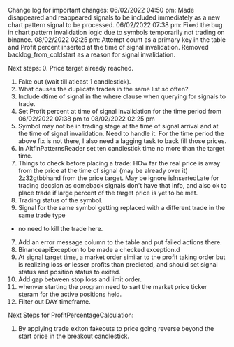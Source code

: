 Change log for important changes:
06/02/2022 04:50 pm: Made disappeared and reappeared signals to be included immediately as a new chart pattern signal to be processed.
06/02/2022 07:38 pm: Fixed the bug in chart pattern invalidation logic due to symbols temporarily not trading on binance.
08/02/2022 02:25 pm: Attempt count as a primary key in the table and Profit percent inserted 
at the time of signal invalidation. Removed backlog_from_coldstart as a reason for signal 
invalidation. 

Next steps:
0. Price target already reached.
1. Fake out (wait till atleast 1 candlestick).
2. What causes the duplicate trades in the same list so often?
3. Include dtime of signal in the where clause when querying for signals to trade.
4. Set Profit percent at time of signal invalidation for the time period from
06/02/2022 07:38 pm to 08/02/2022 02:25 pm
5. Symbol may not be in trading stage at the time of signal arrival and at the time of signal 
invalidation. Need to handle it.
For the time period the above fix is not there, I also need a lagging task to back fill those prices.
6. In AltfinPatternsReader set ten candlestick time no more than the target time.
7. Things to check before placing a trade:
    HOw far the real price is away from the price at the time of signal (may be already over it)
        2z32gtbbhand from the price target.
    May be ignore isInsertedLate for trading decsion as comeback signals don't have that info, and
        also ok to place trade if large percent of the target price is yet to be met.
8. Trading status of the symbol.
9. Signal for the same symbol getting replaced with a different trade in the same trade type
- no need to kill the trade here.
7. Add an error message column to the table and put failed actions there.
8. BinanceapiException to be made a checked exception.d
9. At signal target time, a market order similar to the profit taking order but is realizing loss or lesser profits than
predicted, and should set signal status and position status to exited.
10. Add gap between stop loss and limit order.
11. whenver starting the program need to sart the market price ticker steram for the active positions held.
12. Filter out DAY timeframe.

Next Steps for ProfitPercentageCalculation:
1. By applying trade exiton fakeouts to price going reverse beyond the start price in the breakout candlestick.
